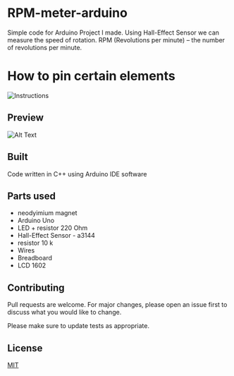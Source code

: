  # RPM-meter-arduino

Simple code for Arduino Project I made. Using Hall-Effect Sensor we can measure the speed of rotation. 
RPM (Revolutions per minute) – the number of revolutions per minute.

# How to pin certain elements 

![Instructions](https://i.imgur.com/3yqL5DQ.png)

## Preview
![Alt Text](http://g.recordit.co/tBA6urHlT2.gif)


## Built

Code written in C++ using Arduino IDE software

## Parts used
- neodyimium magnet
- Arduino Uno
- LED + resistor 220 Ohm
- Hall-Effect Sensor - a3144
- resistor 10 k
- Wires
- Breadboard
- LCD 1602

## Contributing
Pull requests are welcome. For major changes, please open an issue first to discuss what you would like to change.

Please make sure to update tests as appropriate.

## License
[MIT](https://choosealicense.com/licenses/mit/)
